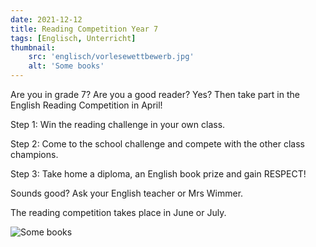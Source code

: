 ```yaml
---
date: 2021-12-12
title: Reading Competition Year 7
tags: [Englisch, Unterricht]
thumbnail:
    src: 'englisch/vorlesewettbewerb.jpg'
    alt: 'Some books'
---
```

Are you in grade 7? Are you a good reader? Yes? Then take part in the English Reading Competition in April!

Step 1: Win the reading challenge in your own class.

Step 2: Come to the school challenge and compete with the other class champions.

Step 3: Take home a diploma, an English book prize and gain RESPECT!

Sounds good? Ask your English teacher or Mrs Wimmer.

The reading competition takes place in June or July.

<img src="/images/englisch/vorlesewettbewerb.jpg" alt="Some books">